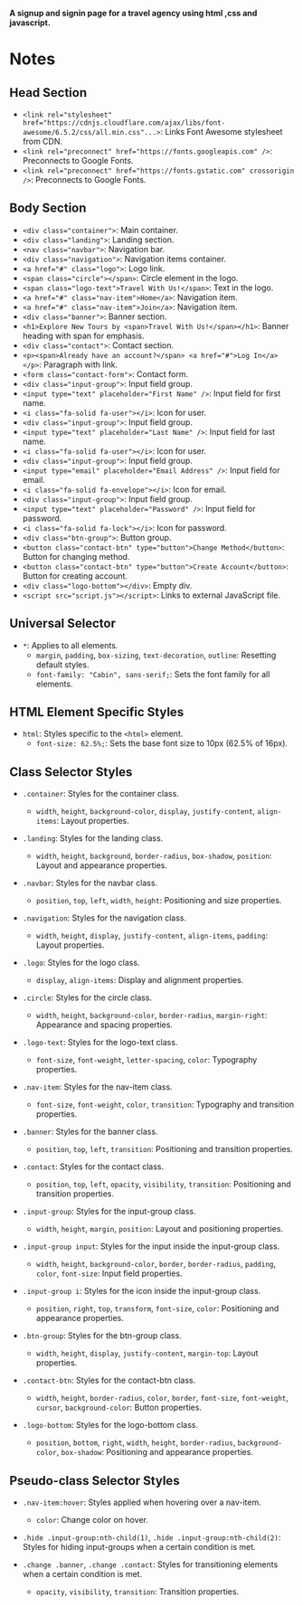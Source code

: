  **A signup and signin page for a travel agency using html ,css and javascript.**


# Notes

## Head Section
- `<link rel="stylesheet" href="https://cdnjs.cloudflare.com/ajax/libs/font-awesome/6.5.2/css/all.min.css"...>`: Links Font Awesome stylesheet from CDN.
- `<link rel="preconnect" href="https://fonts.googleapis.com" />`: Preconnects to Google Fonts.
- `<link rel="preconnect" href="https://fonts.gstatic.com" crossorigin />`: Preconnects to Google Fonts.

## Body Section
- `<div class="container">`: Main container.
- `<div class="landing">`: Landing section.
- `<nav class="navbar">`: Navigation bar.
- `<div class="navigation">`: Navigation items container.
- `<a href="#" class="logo">`: Logo link.
- `<span class="circle"></span>`: Circle element in the logo.
- `<span class="logo-text">Travel With Us!</span>`: Text in the logo.
- `<a href="#" class="nav-item">Home</a>`: Navigation item.
- `<a href="#" class="nav-item">Join</a>`: Navigation item.
- `<div class="banner">`: Banner section.
- `<h1>Explore New Tours by <span>Travel With Us!</span></h1>`: Banner heading with span for emphasis.
- `<div class="contact">`: Contact section.
- `<p><span>Already have an account?</span> <a href="#">Log In</a></p>`: Paragraph with link.
- `<form class="contact-form">`: Contact form.
- `<div class="input-group">`: Input field group.
- `<input type="text" placeholder="First Name" />`: Input field for first name.
- `<i class="fa-solid fa-user"></i>`: Icon for user.
- `<div class="input-group">`: Input field group.
- `<input type="text" placeholder="Last Name" />`: Input field for last name.
- `<i class="fa-solid fa-user"></i>`: Icon for user.
- `<div class="input-group">`: Input field group.
- `<input type="email" placeholder="Email Address" />`: Input field for email.
- `<i class="fa-solid fa-envelope"></i>`: Icon for email.
- `<div class="input-group">`: Input field group.
- `<input type="text" placeholder="Password" />`: Input field for password.
- `<i class="fa-solid fa-lock"></i>`: Icon for password.
- `<div class="btn-group">`: Button group.
- `<button class="contact-btn" type="button">Change Method</button>`: Button for changing method.
- `<button class="contact-btn" type="button">Create Account</button>`: Button for creating account.
- `<div class="logo-bottom"></div>`: Empty div.
- `<script src="script.js"></script>`: Links to external JavaScript file.
  


## Universal Selector
- `*`: Applies to all elements.
    - `margin`, `padding`, `box-sizing`, `text-decoration`, `outline`: Resetting default styles.
    - `font-family: "Cabin", sans-serif;`: Sets the font family for all elements.

## HTML Element Specific Styles
- `html`: Styles specific to the `<html>` element.
    - `font-size: 62.5%;`: Sets the base font size to 10px (62.5% of 16px).

## Class Selector Styles
- `.container`: Styles for the container class.
    - `width`, `height`, `background-color`, `display`, `justify-content`, `align-items`: Layout properties.

- `.landing`: Styles for the landing class.
    - `width`, `height`, `background`, `border-radius`, `box-shadow`, `position`: Layout and appearance properties.

- `.navbar`: Styles for the navbar class.
    - `position`, `top`, `left`, `width`, `height`: Positioning and size properties.

- `.navigation`: Styles for the navigation class.
    - `width`, `height`, `display`, `justify-content`, `align-items`, `padding`: Layout properties.

- `.logo`: Styles for the logo class.
    - `display`, `align-items`: Display and alignment properties.

- `.circle`: Styles for the circle class.
    - `width`, `height`, `background-color`, `border-radius`, `margin-right`: Appearance and spacing properties.

- `.logo-text`: Styles for the logo-text class.
    - `font-size`, `font-weight`, `letter-spacing`, `color`: Typography properties.

- `.nav-item`: Styles for the nav-item class.
    - `font-size`, `font-weight`, `color`, `transition`: Typography and transition properties.

- `.banner`: Styles for the banner class.
    - `position`, `top`, `left`, `transition`: Positioning and transition properties.

- `.contact`: Styles for the contact class.
    - `position`, `top`, `left`, `opacity`, `visibility`, `transition`: Positioning and transition properties.

- `.input-group`: Styles for the input-group class.
    - `width`, `height`, `margin`, `position`: Layout and positioning properties.

- `.input-group input`: Styles for the input inside the input-group class.
    - `width`, `height`, `background-color`, `border`, `border-radius`, `padding`, `color`, `font-size`: Input field properties.

- `.input-group i`: Styles for the icon inside the input-group class.
    - `position`, `right`, `top`, `transform`, `font-size`, `color`: Positioning and appearance properties.

- `.btn-group`: Styles for the btn-group class.
    - `width`, `height`, `display`, `justify-content`, `margin-top`: Layout properties.

- `.contact-btn`: Styles for the contact-btn class.
    - `width`, `height`, `border-radius`, `color`, `border`, `font-size`, `font-weight`, `cursor`, `background-color`: Button properties.

- `.logo-bottom`: Styles for the logo-bottom class.
    - `position`, `bottom`, `right`, `width`, `height`, `border-radius`, `background-color`, `box-shadow`: Positioning and appearance properties.

## Pseudo-class Selector Styles
- `.nav-item:hover`: Styles applied when hovering over a nav-item.
    - `color`: Change color on hover.

- `.hide .input-group:nth-child(1)`, `.hide .input-group:nth-child(2)`: Styles for hiding input-groups when a certain condition is met.

- `.change .banner`, `.change .contact`: Styles for transitioning elements when a certain condition is met.
    - `opacity`, `visibility`, `transition`: Transition properties.

